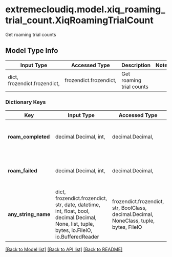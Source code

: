 # extremecloudiq.model.xiq_roaming_trial_count.XiqRoamingTrialCount

Get roaming trial counts

## Model Type Info
Input Type | Accessed Type | Description | Notes
------------ | ------------- | ------------- | -------------
dict, frozendict.frozendict,  | frozendict.frozendict,  | Get roaming trial counts | 

### Dictionary Keys
Key | Input Type | Accessed Type | Description | Notes
------------ | ------------- | ------------- | ------------- | -------------
**roam_completed** | decimal.Decimal, int,  | decimal.Decimal,  | The roam completed count | [optional] value must be a 64 bit integer
**roam_failed** | decimal.Decimal, int,  | decimal.Decimal,  | The roam failed count | [optional] value must be a 64 bit integer
**any_string_name** | dict, frozendict.frozendict, str, date, datetime, int, float, bool, decimal.Decimal, None, list, tuple, bytes, io.FileIO, io.BufferedReader | frozendict.frozendict, str, BoolClass, decimal.Decimal, NoneClass, tuple, bytes, FileIO | any string name can be used but the value must be the correct type | [optional]

[[Back to Model list]](../../README.md#documentation-for-models) [[Back to API list]](../../README.md#documentation-for-api-endpoints) [[Back to README]](../../README.md)

